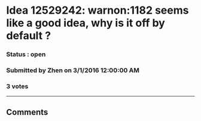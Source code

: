 # Idea 12529242: warnon:1182 seems like a good idea, why is it off by default ? #

### Status : open

### Submitted by Zhen on 3/1/2016 12:00:00 AM

### 3 votes




------------------------
## Comments

